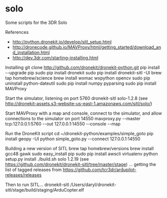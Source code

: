 # solo
Some scripts for the 3DR Solo

References
+ http://python.dronekit.io/develop/sitl_setup.html
+ http://dronecode.github.io/MAVProxy/html/getting_started/download_and_installation.html
+ http://dev.3dr.com/starting-installing.html

Installing
git clone http://github.com/dronekit/dronekit-python.git
pip install --upgrade pip
sudo pip install dronekit
sudo pip install dronekit-sitl -UI
brew tap homebrew/science
brew install wxmac wxpython opencv
sudo pip uninstall python-dateutil
sudo pip install numpy pyparsing
sudo pip install MAVProxy

Start the simulator, listening on port 5760
dronekit-sitl solo-1.2.8 (see http://dronekit-assets.s3-website-us-east-1.amazonaws.com/sitl/solo/)

Start MAVProxy with a map and console, connect to the simulator, and allow connections to the simulator on port 14550
mavproxy.py --master tcp:127.0.0.1:5760 --out 127.0.0.1:14550 --console --map

Run the DroneKit script
cd ~/dronekit-python/examples/simple_goto
pip install geopy -UI
python simple_goto.py --connect 127.0.0.1:14550

Building a new version of SITL
brew tap homebrew/versions
brew install gcc48 gawk
sudo easy_install pip
sudo pip install awscli virtualenv
python setup.py install
./build.sh solo 1.2.19 (see https://github.com/dronekit/dronekit-sitl/tree/master/stage)
… getting the list of tagged releases from https://github.com/tcr3dr/ardupilot-releases/releases

Then to run SITL...
dronekit-sitl /Users/daryl/dronekit-sitl/stage/build/staging/ArduCopter.elf
